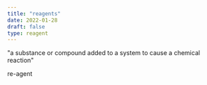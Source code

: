 ```yaml
---
title: "reagents"
date: 2022-01-28
draft: false
type: reagent
---
```


"a substance or compound added to a system to cause a chemical reaction"

re-agent


